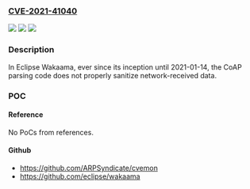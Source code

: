 ### [CVE-2021-41040](https://cve.mitre.org/cgi-bin/cvename.cgi?name=CVE-2021-41040)
![](https://img.shields.io/static/v1?label=Product&message=n%2Fa&color=blue)
![](https://img.shields.io/static/v1?label=Version&message=n%2Fa&color=blue)
![](https://img.shields.io/static/v1?label=Vulnerability&message=n%2Fa&color=brighgreen)

### Description

In Eclipse Wakaama, ever since its inception until 2021-01-14, the CoAP parsing code does not properly sanitize network-received data.

### POC

#### Reference
No PoCs from references.

#### Github
- https://github.com/ARPSyndicate/cvemon
- https://github.com/eclipse/wakaama

